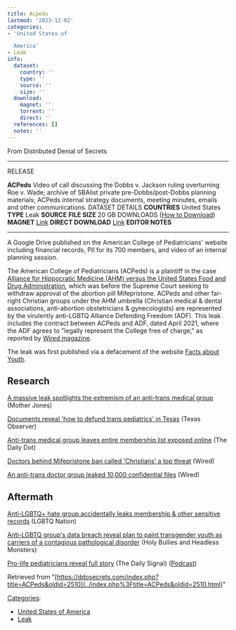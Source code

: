 ```yaml
---
title: Acpeds
lastmod: '2023-12-02'
categories:
- 'United States of

  America'
- Leak
info:
  dataset:
    country: ''
    type: ''
    source: ''
    size: ''
  download:
    magnet: ''
    torrent: ''
    direct: ''
  references: []
  notes: ''
---
```




From Distributed Denial of Secrets

---
RELEASE

**ACPeds**
Video of call discussing the Dobbs v. Jackson ruling overturning Roe v. Wade; archive of SBAlist private pre-Dobbs/post-Dobbs planning materials; ACPeds internal strategy documents, meeting minutes, emails and other communications.
DATASET DETAILS
**COUNTRIES** United States
**TYPE** Leak
**SOURCE**
**FILE SIZE** 20 GB
DOWNLOADS ([How to Download](Torrents.html "Torrents"))
**MAGNET** [Link](magnet:?xt=urn:btih:4A5A9A7098B223EB82E8EED853D7142841F77CDA&dn=ACPeds&tr=udp%3A%2F%2Fopen.stealth.si%3A80%2Fannounce&tr=https%3A%2F%2Fopentracker.i2p.rocks%3A443%2Fannounce)
**DIRECT DOWNLOAD** [Link](https://data.ddosecrets.com/ACPeds/)
**EDITOR NOTES**

---

A Google Drive published on the American College of Pediatricians'
website including financial records, PII for its 700 members, and video
of an internal planning session.

The American College of Pediatricians (ACPeds) is a plaintiff in the
case [Alliance for Hippocratic Medicine (AHM) versus the United States
Food and Drug
Administration](https://en.wikipedia.org/wiki/Alliance_for_Hippocratic_Medicine_v._FDA#:.7E:text.3DAlliance_for_Hippocratic_Medicine_et.2Cand_Drug_Administration_et_al..26text.3DDeclared_unlawful_the_FDA.27s_approval_of_mifepristone. "wikipedia:Alliance for Hippocratic Medicine v. FDA"),
which was before the Supreme Court seeking to withdraw approval of the
abortion pill Mifepristone. ACPeds and other far-right Christian groups
under the AHM umbrella (Christian medical & dental associations,
anti-abortion obstetricians & gynecologists) are represented by the
virulently anti-LGBTQ Alliance Defending Freedom (ADF). This leak
includes the contract between ACPeds and ADF, dated April 2021, where
the ADF agrees to "legally represent the College free of charge," as
reported by [Wired
magazine](https://www.wired.com/story/american-college-pediatricians-google-drive-leak/).

The leak was first published via a defacement of the website [Facts
about Youth](https://archive.is/v1cG9).

## Research

[A massive leak spotlights the extremism of an anti-trans medical
group](https://www.motherjones.com/politics/2023/05/anti-trans-american-college-pediatrics-leak-michelle-cretella-abortion/) (Mother Jones)

[Documents reveal 'how to defund trans pediatrics' in
Texas](https://www.texasobserver.org/monty-bennett-acpeds-genecis-transphobia-sb14/) (Texas Observer)

[Anti-trans medical group leaves entire membership list exposed
online](https://www.dailydot.com/debug/american-college-pediatricians-10k-file-leak/) (The Daily Dot)

[Doctors behind Mifepristone ban called 'Christians' a top
threat](https://archive.is/MCamN)
(Wired)

[An anti-trans doctor group leaked 10,000 confidential
files](https://www.wired.com/story/american-college-pediatricians-google-drive-leak/) (Wired)

## Aftermath

[Anti-LGBTQ+ hate group accidentally leaks membership & other sensitive
records](https://www.lgbtqnation.com/2023/05/anti-lgbtq-hate-group-accidentally-leaks-membership-other-sensitive-records/) (LGBTQ Nation)

[Anti-LGBTQ group's data breach reveal plan to paint transgender youth
as carriers of a contagious pathological
disorder](https://holybulliesandheadlessmonsters.blogspot.com/2023/05/anti-lgbtq-groups-data-breach-reveal.html) (Holy Bullies and Headless Monsters)

[Pro-life pediatricians reveal full
story](https://www.dailysignal.com/2023/05/05/hackers-target-pro-life-pediatricians-in-unrelenting-cyberattack/) (The Daily Signal)
([Podcast](https://shows.acast.com/thedailysignal/episodes/tds050523int))

Retrieved from
"[https://ddosecrets.com/index.php?title=ACPeds&oldid=2510](../index.php%3Ftitle=ACPeds&oldid=2510.html)"

[Categories](./Special:Categories.html "Special:Categories"):

- [United States of
America](./Category:United_States_of_America.html "Category:United States of America")
- [Leak](./Category:Leak.html "Category:Leak")
